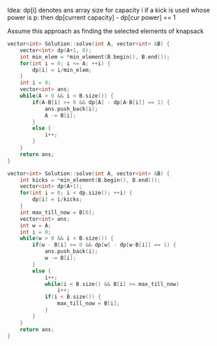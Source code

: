 Idea: 
dp[i] denotes ans array size for capacity i
if a kick is used whose power is p:
    then dp[current capacity] - dp[cur power] == 1
    
Assume this approach as finding the selected elements of knapsack
```cpp
vector<int> Solution::solve(int A, vector<int> &B) {
    vector<int> dp(A+1, 0);
    int min_elem = *min_element(B.begin(), B.end());
    for(int i = 0; i <= A; ++i) {
        dp[i] = i/min_elem;
    }
    int i = 0;
    vector<int> ans;
    while(A > 0 && i < B.size()) {
        if(A-B[i] >= 0 && dp[A] - dp[A-B[i]] == 1) {
            ans.push_back(i);
            A -= B[i];
        }
        else {
            i++;
        }
    }
    return ans;
}
```

```cpp
vector<int> Solution::solve(int A, vector<int> &B) {
    int kicks = *min_element(B.begin(), B.end());
    vector<int> dp(A+1);
    for(int i = 0; i < dp.size(); ++i) {
        dp[i] = i/kicks;
    }
    int max_till_now = B[0];
    vector<int> ans; 
    int w = A;
    int i = 0;
    while(w > 0 && i < B.size()) {
        if(w - B[i] >= 0 && dp[w] - dp[w-B[i]] == 1) {
            ans.push_back(i);
            w -= B[i];
        }
        else {
            i++;
            while(i < B.size() && B[i] >= max_till_now)
                i++;
            if(i < B.size()) {
                max_till_now = B[i];
            }
        }
    }
    return ans;
}
```

